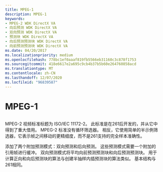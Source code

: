 ```yaml
---
title: MPEG-1
description: MPEG-1
keywords:
- MPEG-2 WDK DirectX VA
- 向后预测 WDK DirectX VA
- 双向预测 WDK DirectX VA
- 预测块 WDK DirectX VA
- 向后预测预测块 WDK DirectX VA
- 向前预测预测块 WDK DirectX VA
ms.date: 04/20/2017
ms.localizationpriority: medium
ms.openlocfilehash: 778bc1ef0aaaf819fb5566eb31160c3c878f1753
ms.sourcegitcommit: 418e6617e2a695c9cb4b37b5b60e264760858acd
ms.translationtype: MT
ms.contentlocale: zh-CN
ms.lasthandoff: 12/07/2020
ms.locfileid: "96839587"
---
```

# <a name="mpeg-1"></a>MPEG-1


## <span id="ddk_mpeg_1_gg"></span><span id="DDK_MPEG_1_GG"></span>


MPEG-2 视频标准标题为 ISO/IEC 11172-2。 此标准是在261后开发的，并从它中得到了重大借用。 MPEG-2 标准没有循环筛选器。 相反，它使用简单的半示例筛选器，它表示帧之间移动的更精细度，而不是261支持的完全样本准确性。

添加了两个附加预测模式：双向预测和后向预测。 这些预测模式需要一个附加的引用帧进行缓冲。 双向预测模式将平均向前预测预测块和向后预测预测块。 用于计算正向和向后预测块的算法与创建半抽样内插预测块的算法类似。 基本结构与261相同。

 

 





